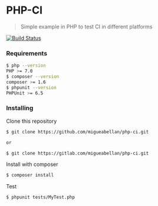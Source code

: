 # PHP-CI

> Simple example in PHP to test CI in different platforms

[![Build Status](https://travis-ci.org/migueabellan/php-ci.svg?branch=master)](https://travis-ci.org/migueabellan/php-ci)



### Requirements

```sh
$ php --version
PHP >= 7.0
$ composer --version
composer >= 1.6
$ phpunit --version
PHPUnit >= 6.5
```



### Installing

Clone this repository

```sh
$ git clone https://github.com/migueabellan/php-ci.git

or 

$ git clone https://gitlab.com/migueabellan/php-ci.git
```

Install with composer

```sh
$ composer install
```

Test

```sh
$ phpunit tests/MyTest.php
```